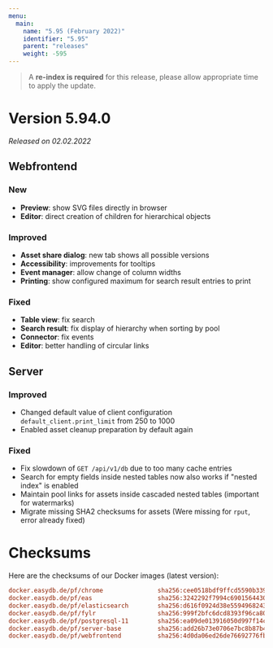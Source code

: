 ```yaml
---
menu:
  main:
    name: "5.95 (February 2022)"
    identifier: "5.95"
    parent: "releases"
    weight: -595
---
```


> A **re-index is required** for this release, please allow appropriate time to apply the update.

# Version 5.94.0

*Released on 02.02.2022*

## Webfrontend
### New

* **Preview**: show SVG files directly in browser
* **Editor**: direct creation of children for hierarchical objects

### Improved

* **Asset share dialog**: new tab shows all possible versions
* **Accessibility**: improvements for tooltips
* **Event manager**: allow change of column widths
* **Printing**: show configured maximum for search result entries to print

### Fixed

* **Table view**: fix search
* **Search result**: fix display of hierarchy when sorting by pool
* **Connector**: fix events
* **Editor**: better handling of circular links

## Server

### Improved

* Changed default value of client configuration `default_client.print_limit` from 250 to 1000
* Enabled asset cleanup preparation by default again

### Fixed

* Fix slowdown of `GET /api/v1/db` due to too many cache entries
* Search for empty fields inside nested tables now also works if "nested index" is enabled
* Maintain pool links for assets inside cascaded nested tables (important for watermarks)
* Migrate missing SHA2 checksums for assets (Were missing for `rput`, error already fixed)

# Checksums

Here are the checksums of our Docker images (latest version): 

```ini
docker.easydb.de/pf/chrome               sha256:cee0518bdf9ffcd5590b339326586af671bca47d16f74f4231017dc88faef939
docker.easydb.de/pf/eas                  sha256:3242292f7994c6901564430c3915d31cbc3759a4b83bcda8e0b5e0875ea995b7
docker.easydb.de/pf/elasticsearch        sha256:d616f0924d38e5594968243718f395e8fd9aab6b1151f23b8cf27f23903ef9fb
docker.easydb.de/pf/fylr                 sha256:999f2bfc6dcd8393f96ca80c626c7e1d9fe403f3e4323e3ebe4d97cb127d8484
docker.easydb.de/pf/postgresql-11        sha256:ea09de013916050d997f14c4ebde8976160850ade022b68d53359a5021eb5de3
docker.easydb.de/pf/server-base          sha256:add26b73e0706e7bc8b87b435d46a3da7ba5329bb4525f8c959879d6c3ef66e8
docker.easydb.de/pf/webfrontend          sha256:4d0da06ed26de76692776fb6f5fa93fbfab9691e098be645ee65bb3eb553c743
```
